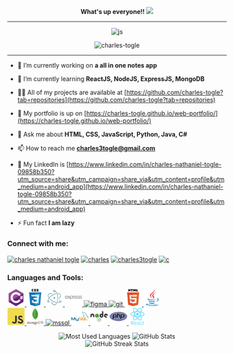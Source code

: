 <p align = center>
    <b>What's up everyone!!</b>
    <img src="https://media.giphy.com/media/hvRJCLFzcasrR4ia7z/giphy.gif" width="30px"/> 
</p>
<hr>
<p align=center>
  <img src = "https://media0.giphy.com/media/v1.Y2lkPTc5MGI3NjExZnk1aHcwcHczaXdpcXg0NnhhOHAzcjJiMDdiZmF1ZThuaWQzbmo2eiZlcD12MV9pbnRlcm5hbF9naWZfYnlfaWQmY3Q9Zw/26his8ERHOSxKuWw8/giphy.gif" alt = "js">
</p>
<p align="center"> <img src="https://komarev.com/ghpvc/?username=charles-togle&label=Profile%20views&color=0e75b6&style=flat" alt="charles-togle" /> </p>

<hr>

- 🔭 I’m currently working on **a all in one notes app**

- 🌱 I’m currently learning **ReactJS, NodeJS, ExpressJS, MongoDB**
  
- 👨‍💻 All of my projects are available at [https://github.com/charles-togle?tab=repositories](https://github.com/charles-togle?tab=repositories)
  
- 📝 My portfolio is up on [https://charles-togle.github.io/web-portfolio/](https://charles-togle.github.io/web-portfolio/)
  
- 💬 Ask me about **HTML, CSS, JavaScript, Python, Java, C#**
  
- 📫 How to reach me **charles3togle@gmail.com**
  
- 📄 My LinkedIn is [https://www.linkedin.com/in/charles-nathaniel-togle-09858b350?utm_source=share&utm_campaign=share_via&utm_content=profile&utm_medium=android_app](https://www.linkedin.com/in/charles-nathaniel-togle-09858b350?utm_source=share&utm_campaign=share_via&utm_content=profile&utm_medium=android_app)
  
- ⚡ Fun fact **I am lazy**

<h3 align="left">Connect with me:</h3>
<p align="left">
<a href="https://linkedin.com/in/charles nathaniel togle" target="blank"><img align="center" src="https://raw.githubusercontent.com/rahuldkjain/github-profile-readme-generator/master/src/images/icons/Social/linked-in-alt.svg" alt="charles nathaniel togle" height="30" width="40" /></a>
<a href="https://stackoverflow.com/users/charles" target="blank"><img align="center" src="https://raw.githubusercontent.com/rahuldkjain/github-profile-readme-generator/master/src/images/icons/Social/stack-overflow.svg" alt="charles" height="30" width="40" /></a>
<a href="https://fb.com/charles3togle" target="blank"><img align="center" src="https://raw.githubusercontent.com/rahuldkjain/github-profile-readme-generator/master/src/images/icons/Social/facebook.svg" alt="charles3togle" height="30" width="40" /></a>
<a href="https://instagram.com/c" target="blank"><img align="center" src="https://raw.githubusercontent.com/rahuldkjain/github-profile-readme-generator/master/src/images/icons/Social/instagram.svg" alt="c" height="30" width="40" /></a>
</p>

<h3 align="left">Languages and Tools:</h3>
<p align="left"> <a href="https://www.w3schools.com/cs/" target="_blank" rel="noreferrer"> <img src="https://raw.githubusercontent.com/devicons/devicon/master/icons/csharp/csharp-original.svg" alt="csharp" width="40" height="40"/> </a> <a href="https://www.w3schools.com/css/" target="_blank" rel="noreferrer"> <img src="https://raw.githubusercontent.com/devicons/devicon/master/icons/css3/css3-original-wordmark.svg" alt="css3" width="40" height="40"/> </a> <a href="https://www.electronjs.org" target="_blank" rel="noreferrer"> <img src="https://raw.githubusercontent.com/devicons/devicon/master/icons/electron/electron-original.svg" alt="electron" width="40" height="40"/> </a> <a href="https://expressjs.com" target="_blank" rel="noreferrer"> <img src="https://raw.githubusercontent.com/devicons/devicon/master/icons/express/express-original-wordmark.svg" alt="express" width="40" height="40"/> </a> <a href="https://www.figma.com/" target="_blank" rel="noreferrer"> <img src="https://www.vectorlogo.zone/logos/figma/figma-icon.svg" alt="figma" width="40" height="40"/> </a> <a href="https://git-scm.com/" target="_blank" rel="noreferrer"> <img src="https://www.vectorlogo.zone/logos/git-scm/git-scm-icon.svg" alt="git" width="40" height="40"/> </a> <a href="https://www.w3.org/html/" target="_blank" rel="noreferrer"> <img src="https://raw.githubusercontent.com/devicons/devicon/master/icons/html5/html5-original-wordmark.svg" alt="html5" width="40" height="40"/> </a> <a href="https://www.java.com" target="_blank" rel="noreferrer"> <img src="https://raw.githubusercontent.com/devicons/devicon/master/icons/java/java-original.svg" alt="java" width="40" height="40"/> </a>
<br>
<a href="https://developer.mozilla.org/en-US/docs/Web/JavaScript" target="_blank" rel="noreferrer"> <img src="https://raw.githubusercontent.com/devicons/devicon/master/icons/javascript/javascript-original.svg" alt="javascript" width="40" height="40"/> </a> <a href="https://www.mongodb.com/" target="_blank" rel="noreferrer"> <img src="https://raw.githubusercontent.com/devicons/devicon/master/icons/mongodb/mongodb-original-wordmark.svg" alt="mongodb" width="40" height="40"/> </a> <a href="https://www.microsoft.com/en-us/sql-server" target="_blank" rel="noreferrer"> <img src="https://www.svgrepo.com/show/303229/microsoft-sql-server-logo.svg" alt="mssql" width="40" height="40"/> </a> <a href="https://www.mysql.com/" target="_blank" rel="noreferrer"> <img src="https://raw.githubusercontent.com/devicons/devicon/master/icons/mysql/mysql-original-wordmark.svg" alt="mysql" width="40" height="40"/> </a> <a href="https://nodejs.org" target="_blank" rel="noreferrer"> <img src="https://raw.githubusercontent.com/devicons/devicon/master/icons/nodejs/nodejs-original-wordmark.svg" alt="nodejs" width="40" height="40"/> </a> <a href="https://www.php.net" target="_blank" rel="noreferrer"> <img src="https://raw.githubusercontent.com/devicons/devicon/master/icons/php/php-original.svg" alt="php" width="40" height="40"/> </a> <a href="https://reactjs.org/" target="_blank" rel="noreferrer"> <img src="https://raw.githubusercontent.com/devicons/devicon/master/icons/react/react-original-wordmark.svg" alt="react" width="40" height="40"/> </a> </p>


<div align = 'center'>
  <img src="https://github-readme-stats.vercel.app/api/top-langs?username=charles-togle&show_icons=true&locale=en&layout=compact&theme=radical" alt="Most Used Languages" />
  <img src="https://github-readme-stats.vercel.app/api?username=charles-togle&show_icons=true&locale=en&theme=radical" alt="GitHub Stats" />
</div>
<div align="center">
  <img src="https://github-readme-streak-stats.herokuapp.com/?user=charles-togle&theme=radical" alt="GitHub Streak Stats" />
</div>
